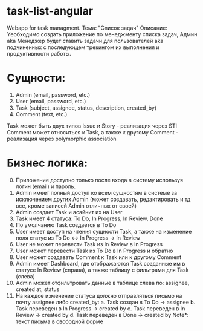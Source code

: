 # task-list-angular
Webapp for task managment.
Тема: "Список задач"
Описание: Yеобходимо создать приложение по менеджменту списка задач,
Админ aka Менеджер будет ставить задачи для пользователей aka подчиненных с последующем трекингом их выполнения и продуктивности работы.

# Сущности:
1. Admin (email, password, etc.)
2. User (email, password, etc.)
3. Task (subject, assignee, status, description, created_by)
4. Comment (text, etc.)

Task может быть двух типов Issue и Story - реализация через STI
Comment может относиться к Task, а также к другому Comment - реализация через polymorphic association

# Бизнес логика:
0. Приложение доступно только после входа в систему используя логин (email) и пароль.
1. Admin имеет полный доступ ко всем сущностям в системе за исключением других Admin (может создавать, редактировать и тд все, кроме записей Admin отличных от своей)
2. Admin создает Task и асайнит их на User
3. Task имеет 4 статуса: To Do, In Progress, In Review, Done
4. По умолчанию Task создается в To Do
5. User имеет доступ на чтения сущности Task, а также на изменение поля статус из To Do <-> In Progress -> In Review
6. User не может перевести Task из In Review в In Progress
7. User может перевести Task из To Do в In Progress и обратно
8. User может создавать Comment к Task или к другому Comment
9. Admin имеет Dashboard, где отображаются Task созданные им в статусе In Review (справа), а также таблицу с фильтрами для Task (слева)
10. Admin может отфильтровать данные в таблице слева по: assignee, created at, status
11. На каждое изменение статуса должно отправляться письмо на почту assignee либо created_by:
  a. Task создан в To Do -> assignee
  b. Task переведен в In Progress -> created by
  c. Task переведен в In Review -> created by
  d. Task переведен в Done -> created by
 Note*: текст письма в свободной форме
